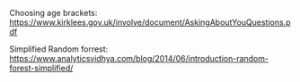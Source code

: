 Choosing age brackets:
https://www.kirklees.gov.uk/involve/document/AskingAboutYouQuestions.pdf

Simplified Random forrest:
https://www.analyticsvidhya.com/blog/2014/06/introduction-random-forest-simplified/





